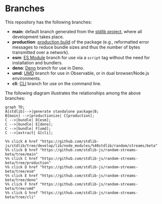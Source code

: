 <!--

@license Apache-2.0

Copyright (c) 2023 The Stdlib Authors.

Licensed under the Apache License, Version 2.0 (the "License");
you may not use this file except in compliance with the License.
You may obtain a copy of the License at

    http://www.apache.org/licenses/LICENSE-2.0

Unless required by applicable law or agreed to in writing, software
distributed under the License is distributed on an "AS IS" BASIS,
WITHOUT WARRANTIES OR CONDITIONS OF ANY KIND, either express or implied.
See the License for the specific language governing permissions and
limitations under the License.

-->

# Branches

This repository has the following branches:

-   **main**: default branch generated from the [stdlib project][stdlib-url], where all development takes place.
-   **production**: [production build][production-url] of the package (e.g., reformatted error messages to reduce bundle sizes and thus the number of bytes transmitted over a network).
-   **esm**: [ES Module][esm-url] branch for use via a `script` tag without the need for installation and bundlers.
-   **deno**: [Deno][deno-url] branch for use in Deno.
-   **umd**: [UMD][umd-url] branch for use in Observable, or in dual browser/Node.js environments.
-   **cli**: [CLI][cli-url] branch for use on the command line.

The following diagram illustrates the relationships among the above branches:

```mermaid
graph TD;
A[stdlib]-->|generate standalone package|B;
B[main] -->|productionize| C[production];
C -->|bundle| D[esm];
C -->|bundle| E[deno];
C -->|bundle| F[umd];
C -->|extract| G[cli];

%% click A href "https://github.com/stdlib-js/stdlib/tree/develop/lib/node_modules/%40stdlib/random/streams/beta"
%% click B href "https://github.com/stdlib-js/random-streams-beta/tree/main"
%% click C href "https://github.com/stdlib-js/random-streams-beta/tree/production"
%% click D href "https://github.com/stdlib-js/random-streams-beta/tree/esm"
%% click E href "https://github.com/stdlib-js/random-streams-beta/tree/deno"
%% click F href "https://github.com/stdlib-js/random-streams-beta/tree/umd"
%% click G href "https://github.com/stdlib-js/random-streams-beta/tree/cli"
```

[stdlib-url]: https://github.com/stdlib-js/stdlib/tree/develop/lib/node_modules/%40stdlib/random/streams/beta
[production-url]: https://github.com/stdlib-js/random-streams-beta/tree/production
[deno-url]: https://github.com/stdlib-js/random-streams-beta/tree/deno
[umd-url]: https://github.com/stdlib-js/random-streams-beta/tree/umd
[esm-url]: https://github.com/stdlib-js/random-streams-beta/tree/esm
[cli-url]: https://github.com/stdlib-js/random-streams-beta/tree/cli